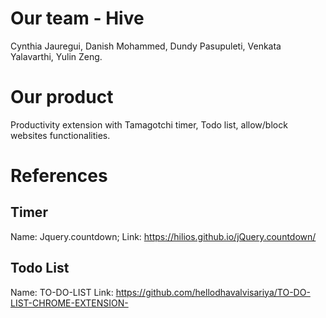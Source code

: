 # Our team - Hive
Cynthia Jauregui, Danish Mohammed, Dundy Pasupuleti, Venkata Yalavarthi, Yulin Zeng.
<!-- My First Commit -->

# Our product
Productivity extension with Tamagotchi timer, Todo list, allow/block websites functionalities.

# References

## Timer
Name: Jquery.countdown; 
Link: https://hilios.github.io/jQuery.countdown/

## Todo List
Name: TO-DO-LIST
Link: https://github.com/hellodhavalvisariya/TO-DO-LIST-CHROME-EXTENSION-
